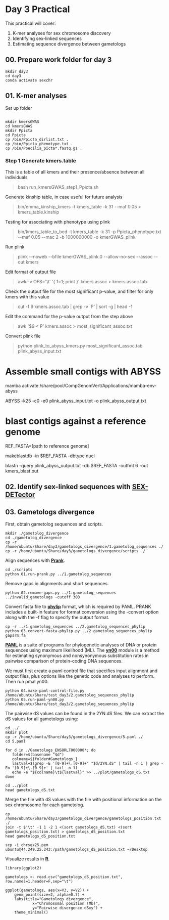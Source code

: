 # Day 3 Practical

This practical will cover:

1. K-mer analyses for sex chromosome discovery
2. Identifying sex-linked sequences
3. Estimating sequence divergence between gametologs

## 00. Prepare work folder for day 3

```
mkdir day3
cd day3
conda activate sexchr
```

## 01. K-mer analyses

Set up folder

```

mkdir kmersGWAS
cd kmersGWAS
mkdir Ppicta
cd Ppicta
cp /bin/Ppicta_dirlist.txt .
cp /bin/Ppicta_phenotype.txt .
cp /bin/Poecilia_picta*.fastq.gz .

```

### Step 1 Generate kmers.table

This is a table of all kmers and their presence/absence between all individuals

> bash run_kmersGWAS_step1_Ppicta.sh

Generate kinship table, in case useful for future analysis

> bin/emma_kinship_kmers -t kmers_table -k 31 --maf 0.05 > kmers_table.kinship

Testing for associating with phenotype using plink

> bin/kmers_table_to_bed -t kmers_table -k 31 -p Ppicta_phenotype.txt --maf 0.05 --mac 2 -b 1000000000 -o kmerGWAS_plink

Run plink

> plink --noweb --bfile kmerGWAS_plink.0 --allow-no-sex --assoc --out kmers

Edit format of output file

> awk -v OFS='\t' '{ $1=$1; print }' kmers.assoc > kmers.assoc.tab

Check the output file for the most significant p-value, and filter for only kmers with this value

> cut -f 9 kmers.assoc.tab | grep -v 'P' | sort -g | head -1

Edit the command for the p-value output from the step above

> awk '$9 < P' kmers.assoc > most_significant_assoc.txt

Convert plink file

> python plink_to_abyss_kmers.py most_significant_assoc.tab plink_abyss_input.txt

# Assemble small contigs with ABYSS

mamba activate /share/pool/CompGenomVert/Applications/mamba-env-abyss

ABYSS -k25 -c0 -e0 plink_abyss_input.txt -o plink_abyss_output.txt

# blast contigs against a reference genome

REF_FASTA=[path to reference genome]

makeblastdb -in $REF_FASTA -dbtype nucl

blastn -query plink_abyss_output.txt -db $REF_FASTA -outfmt 6 -out kmers_blast.out


## 02. Identify sex-linked sequences with **[SEX-DETector](https://pmc.ncbi.nlm.nih.gov/articles/PMC5010906/)**

## 03. Gametologs divergence

First, obtain gametolog sequences and scripts.

```
mkdir ./gametolog_divergence
cd ./gametolog_divergence
cp -r /home/ubuntu/Share/day3/gametologs_divergence/1.gametolog_sequences ./
cp -r /home/ubuntu/Share/day3/gametologs_divergence/scripts ./
```

Align sequences with **[Prank](http://wasabiapp.org/software/prank/)**.

```
cd ./scripts
python 01.run-prank.py ../1.gametolog_sequences
```

Remove gaps in alignments and short sequences.

```
python 02.remove-gaps.py ../1.gametolog_sequences ../invalid_gametologs -cutoff 300
```

Convert fasta file to **[phylip](https://www.phylo.org/index.php/help/phylip)** format, which is required by PAML. PRANK includes a built-in feature for format conversion using the -convert option along with the -f flag to specify the output format.

```
cp -r ../1.gametolog_sequences ../2.gametolog_sequences_phylip
python 03.convert-fasta-phylip.py ../2.gametolog_sequences_phylip gapsrm.fa
```

**[PAML](https://snoweye.github.io/phyclust/document/pamlDOC.pdf)** is a suite of programs for phylogenetic analyses of DNA or protein sequences using maximum likelihood (ML). The **[yn00]()** module is a method for estimating synonymous and nonsynonymous substitution rates in pairwise comparison of protein-coding DNA sequences. 

We must first create a paml control file that specifies input alignment and output files, plus options like the genetic code and analyses to perform. Then run pmal yn00.

```
python 04.make-paml-control-file.py /home/ubuntu/Share/test_day3/2.gametolog_sequences_phylip
python 05.run-paml-yn00.py /home/ubuntu/Share/test_day3/2.gametolog_sequences_phylip
```

The pairwise dS values can be found in the 2YN.dS files. We can extract the dS values for all gametologs using:

```
cd ../
mkdir plot
cp -r /home/ubuntu/Share/day3/gametologs_divergence/5.paml ./
cd 5.paml

for d in ./Gametologs_ENSORLT000000*; do
   folder=$(basename "$d")
   colname=${folder#Gametologs_}
   lastval=$(grep -E '[0-9]+\.[0-9]+' "$d/2YN.dS" | tail -n 1 | grep -Eo '[0-9]+\.[0-9]+' | tail -n 1)
   echo -e "${colname}\t${lastval}" >> ../plot/gametologs_dS.txt
done

cd ../plot
head gametologs_dS.txt
```

Merge the file with dS values with the file with positional information on the sex chromosome for each gametolog.

```
cp /home/ubuntu/Share/day3/gametologs_divergence/gametologs_position.txt ./
join -t $'\t' -1 1 -2 1 <(sort gametologs_dS.txt) <(sort gametologs_position.txt) > gametologs_dS_position.txt
head gametologs_dS_position.txt

scp -i chrsex25.pem ubuntu@44.249.25.243:/path/gametologs_dS_position.txt ~/Desktop
```

Visualize results in **[R](https://www.r-project.org/)**.

```
library(ggplot2)

gametologs <- read.csv("gametologs_dS_position.txt", row.names=1,header=F,sep="\t")

ggplot(gametologs, aes(x=V3, y=V2)) + 
	geom_point(size=2, alpha=0.7) +
	labs(title="Gametologs divergence",
			x="Chromosomal position (Mb)",
			y="Pairwise divergence dSxy") +
	theme_minimal()
```
